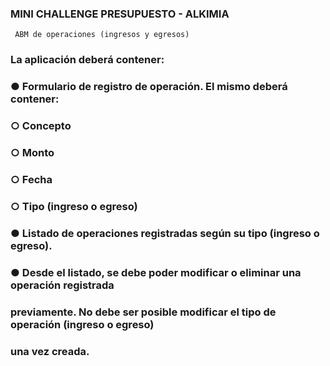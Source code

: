 ### MINI CHALLENGE PRESUPUESTO - ALKIMIA ###

``` ABM de operaciones (ingresos y egresos)```
### La aplicación deberá contener:
### ● Formulario de registro de operación. El mismo deberá contener:
###    ○ Concepto
###    ○ Monto
###    ○ Fecha
###    ○ Tipo (ingreso o egreso)
### ● Listado de operaciones registradas según su tipo (ingreso o egreso).
### ● Desde el listado, se debe poder modificar o eliminar una operación registrada
### previamente. No debe ser posible modificar el tipo de operación (ingreso o egreso)
### una vez creada.

```
